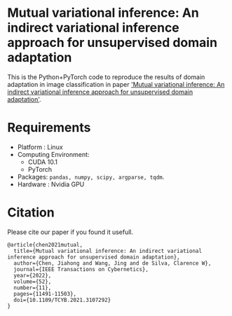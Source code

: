 # Mutual variational inference: An indirect variational inference approach for unsupervised domain adaptation
This is the Python+PyTorch code to reproduce the results of domain adaptation in image classification in paper ['Mutual variational inference: An indirect variational inference approach for unsupervised domain adaptation'](https://ieeexplore.ieee.org/abstract/document/9529096/).

# Requirements
* Platform : Linux 
* Computing Environment:
  * CUDA 10.1 
  * PyTorch
* Packages: ```pandas, numpy, scipy, argparse, tqdm```.
* Hardware : Nvidia GPU



# Citation
Please cite our paper if you found it usefull.
```
@article{chen2021mutual,
  title={Mutual variational inference: An indirect variational inference approach for unsupervised domain adaptation},
  author={Chen, Jiahong and Wang, Jing and de Silva, Clarence W},
  journal={IEEE Transactions on Cybernetics},
  year={2022},
  volume={52},
  number={11},
  pages={11491-11503},
  doi={10.1109/TCYB.2021.3107292}
}
```
